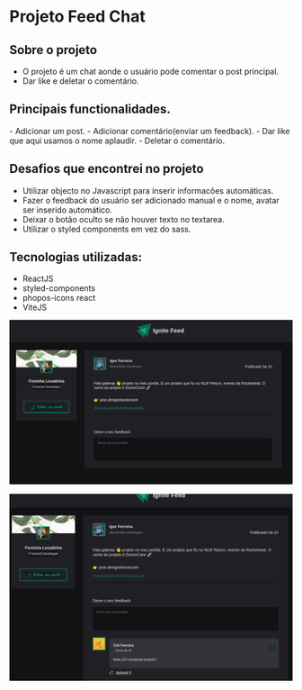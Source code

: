 <h1>Projeto Feed Chat</h1>

<h2>Sobre o projeto</h2>

- O projeto é um chat aonde o usuário pode comentar o post principal.
- Dar like e deletar o comentário.

<h2>Principais functionalidades.</h2>
- Adicionar um post.
- Adicionar comentário(enviar um feedback).
- Dar like que aqui usamos o nome aplaudir.
- Deletar o comentário.

<h2>Desafios que encontrei no projeto</h2>

- Utilizar objecto no Javascript para inserir informacões automáticas.
- Fazer o feedback do usuário ser adicionado manual e o nome, avatar ser inserido automático.
- Deixar o botão oculto se não houver texto no textarea.
- Utilizar o styled components em vez do sass.

<h2>Tecnologias utilizadas:</h2>

- ReactJS
- styled-components
- phopos-icons react
- ViteJS

![Alt text](../src/assets/feed-chat-01.png)

![Alt text](../src/assets/feed-chat-02.png)
